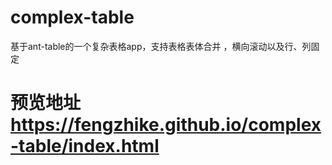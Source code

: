# complex-table
基于ant-table的一个复杂表格app，支持表格表体合并 ，横向滚动以及行、列固定

# 预览地址 https://fengzhike.github.io/complex-table/index.html
